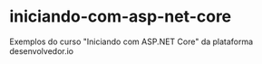 # iniciando-com-asp-net-core
Exemplos do curso "Iniciando com ASP.NET Core" da plataforma desenvolvedor.io
